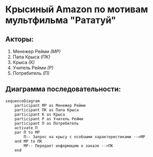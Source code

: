 # Крысиный Amazon по мотивам мультфильма "Рататуй"

## Акторы:

1. Менежер Рейми *(МР)*
2. Папа Крыса *(ПК)*
3. Крыса *(К)*
4. Учитель Рейми *(Р)*
5. Потребитель *(П)*

## Диаграмма последовательности:

```mermaid
sequenceDiagram
    participant МР as Менежер Рейми
    participant ПК as Папа Крыса
    participant К as Крыса
    participant Р as Учитель Рейми
    participant П as Потребитель
    activate П
    par П to МР
        П-- Запрос на крысу с особоыми характеристиками -->МР
    and МР to ПК
        МР-- Передает информацию о заказе -->ПК
    end
    
    
```
        
    
    
    
        
        
